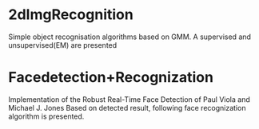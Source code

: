 # 2dImgRecognition
Simple object recognisation algorithms based on GMM.
A supervised and unsupervised(EM) are presented


# Facedetection+Recognization
Implementation of the Robust Real-Time Face Detection of Paul Viola and Michael J. Jones
Based on detected result, following face recognization algorithm is presented.
